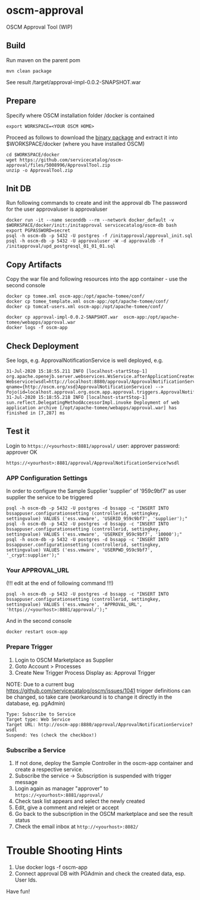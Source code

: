 # oscm-approval
OSCM Approval Tool (WIP)


## Build ##
Run maven on the parent pom

```mvn clean package```

See result <projectroot>/target/approval-impl-0.0.2-SNAPSHOT.war 

## Prepare ##
Specify where OSCM installation folder /docker is contained 
```
export WORKSPACE=<YOUR OSCM HOME>
```
Proceed as follows to download the [binary package](https://github.com/servicecatalog/oscm-approval/files/5008996/ApprovalTool.zip) and extract it into $WORKSPACE/docker (where you have installed OSCM)
```
cd $WORKSPACE/docker
wget https://github.com/servicecatalog/oscm-approval/files/5008996/ApprovalTool.zip
unzip -o ApprovalTool.zip 
```

## Init DB
Run following commands to create and init the approval db 
The password for the user approvaluser is approvaluser
```
docker run -it --name seconddb --rm --network docker_default -v $WORKSPACE/docker/init:/initapproval servicecatalog/oscm-db bash
export PGPASSWORD=secret
psql -h oscm-db -p 5432 -U postgres -f /initapproval/approval_init.sql
psql -h oscm-db -p 5432 -U approvaluser -W -d approvaldb -f /initapproval/upd_postgresql_01_01_01.sql
```

## Copy Artifacts 
Copy the war file and following resources into the app container - use the second console
```
docker cp tomee.xml oscm-app:/opt/apache-tomee/conf/
docker cp tomee_template.xml oscm-app:/opt/apache-tomee/conf/
docker cp tomcat-users.xml oscm-app:/opt/apache-tomee/conf/

docker cp approval-impl-0.0.2-SNAPSHOT.war  oscm-app:/opt/apache-tomee/webapps/approval.war
docker logs -f oscm-app
```

## Check Deployment
See logs, e.g. ApprovalNotificationService is well deployed, e.g.
```
31-Jul-2020 15:18:55.211 INFO [localhost-startStop-1] org.apache.openejb.server.webservices.WsService.afterApplicationCreated Webservice(wsdl=http://localhost:8880/approval/ApprovalNotificationService, qname={http://oscm.org/xsd}ApprovalNotificationService) --> Pojo(id=localhost.approval.org.oscm.app.approval.triggers.ApprovalNotificationService)
31-Jul-2020 15:18:55.218 INFO [localhost-startStop-1] sun.reflect.DelegatingMethodAccessorImpl.invoke Deployment of web application archive [/opt/apache-tomee/webapps/approval.war] has finished in [7,287] ms
```

## Test it
Login to `https://<yourhost>:8881/approval/`
	user: approver
	password: approver
OK
```
https://<yourhost>:8881/approval/ApprovalNotificationService?wsdl
```

### APP Configuration Settings ### 
In order to configure the Sample Supplier 'supplier' of '959c9bf7' as user supplier the service to be triggered
```
psql -h oscm-db -p 5432 -U postgres -d bssapp -c "INSERT INTO bssappuser.configurationsetting (controllerid, settingkey, settingvalue) VALUES ('ess.vmware', 'USERID_959c9bf7', 'supplier');"
psql -h oscm-db -p 5432 -U postgres -d bssapp -c "INSERT INTO bssappuser.configurationsetting (controllerid, settingkey, settingvalue) VALUES ('ess.vmware', 'USERKEY_959c9bf7', '10000');"
psql -h oscm-db -p 5432 -U postgres -d bssapp -c "INSERT INTO bssappuser.configurationsetting (controllerid, settingkey, settingvalue) VALUES ('ess.vmware', 'USERPWD_959c9bf7', '_crypt:supplier');"
```

### Your APPROVAL_URL ### 
(!!! edit at the end of following command !!!) 
```
psql -h oscm-db -p 5432 -U postgres -d bssapp -c "INSERT INTO bssappuser.configurationsetting (controllerid, settingkey, settingvalue) VALUES ('ess.vmware', 'APPROVAL_URL', 'https://<yourhost>:8881/approval/');"
```
And in the second console
```
docker restart oscm-app
```

### Prepare Trigger
1. Login to OSCM Marketplace as Supplier 
2. Goto Account > Processes
3. Create New Trigger Process
Display as: Approval Trigger

NOTE: Due to a current bug https://github.com/servicecatalog/oscm/issues/1041 trigger definitions can be changed, so take care (workaround is to change it directly in the database, eg. pgAdmin)

	Type: Subscribe to Service
	Target type: Web Service
	Target URL: http://oscm-app:8880/approval/ApprovalNotificationService?wsdl
	Suspend: Yes (check the checkbox!)

### Subscribe a Service
1. If not done, deploy the Sample Controller in the oscm-app container and create a respective service.
2. Subscribe the service -> Subscription is suspended with trigger message 
3. Login again as manager "approver" to `https://<yourhost>:8881/approval/`
4. Check task list appears and select the newly created
5. Edit, give a comment and relejet or accept
6. Go back to the subscription in the OSCM marketplace and see the result status
7. Check the email inbox at `http://<yourhost>:8082/`

# Trouble Shooting Hints
1. Use docker logs -f oscm-app
2. Connect approval DB with PGAdmin and check the created data, esp. User Ids.

Have fun!
